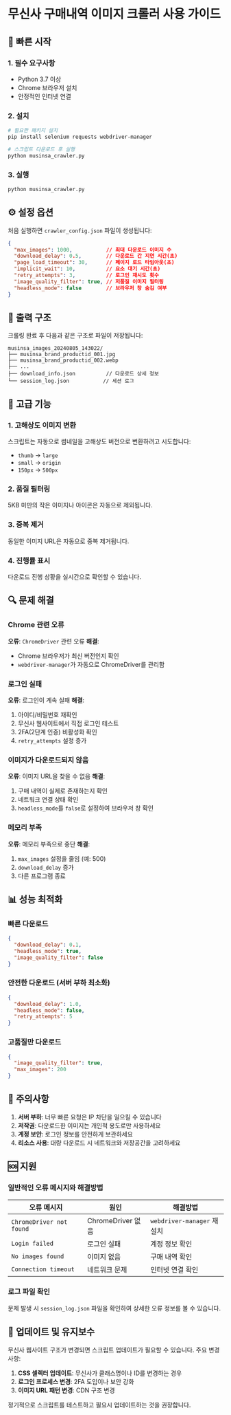 # 무신사 구매내역 이미지 크롤러 사용 가이드

## 🚀 빠른 시작

### 1. 필수 요구사항
- Python 3.7 이상
- Chrome 브라우저 설치
- 안정적인 인터넷 연결

### 2. 설치
```bash
# 필요한 패키지 설치
pip install selenium requests webdriver-manager

# 스크립트 다운로드 후 실행
python musinsa_crawler.py
```

### 3. 실행
```bash
python musinsa_crawler.py
```

## ⚙️ 설정 옵션

처음 실행하면 `crawler_config.json` 파일이 생성됩니다:

```json
{
  "max_images": 1000,           // 최대 다운로드 이미지 수
  "download_delay": 0.5,        // 다운로드 간 지연 시간(초)
  "page_load_timeout": 30,      // 페이지 로드 타임아웃(초)
  "implicit_wait": 10,          // 요소 대기 시간(초)
  "retry_attempts": 3,          // 로그인 재시도 횟수
  "image_quality_filter": true, // 저품질 이미지 필터링
  "headless_mode": false        // 브라우저 창 숨김 여부
}
```

## 📁 출력 구조

크롤링 완료 후 다음과 같은 구조로 파일이 저장됩니다:

```
musinsa_images_20240805_143022/
├── musinsa_brand_productid_001.jpg
├── musinsa_brand_productid_002.webp
├── ...
├── download_info.json          // 다운로드 상세 정보
└── session_log.json           // 세션 로그
```

## 🔧 고급 기능

### 1. 고해상도 이미지 변환
스크립트는 자동으로 썸네일을 고해상도 버전으로 변환하려고 시도합니다:
- `thumb` → `large`
- `small` → `origin`
- `150px` → `500px`

### 2. 품질 필터링
5KB 미만의 작은 이미지나 아이콘은 자동으로 제외됩니다.

### 3. 중복 제거
동일한 이미지 URL은 자동으로 중복 제거됩니다.

### 4. 진행률 표시
다운로드 진행 상황을 실시간으로 확인할 수 있습니다.

## 🔍 문제 해결

### Chrome 관련 오류
**오류**: `ChromeDriver` 관련 오류
**해결**: 
- Chrome 브라우저가 최신 버전인지 확인
- `webdriver-manager`가 자동으로 ChromeDriver를 관리함

### 로그인 실패
**오류**: 로그인이 계속 실패
**해결**:
1. 아이디/비밀번호 재확인
2. 무신사 웹사이트에서 직접 로그인 테스트
3. 2FA(2단계 인증) 비활성화 확인
4. `retry_attempts` 설정 증가

### 이미지가 다운로드되지 않음
**오류**: 이미지 URL을 찾을 수 없음
**해결**:
1. 구매 내역이 실제로 존재하는지 확인
2. 네트워크 연결 상태 확인
3. `headless_mode`를 `false`로 설정하여 브라우저 창 확인

### 메모리 부족
**오류**: 메모리 부족으로 중단
**해결**:
1. `max_images` 설정을 줄임 (예: 500)
2. `download_delay` 증가
3. 다른 프로그램 종료

## 📊 성능 최적화

### 빠른 다운로드
```json
{
  "download_delay": 0.1,
  "headless_mode": true,
  "image_quality_filter": false
}
```

### 안전한 다운로드 (서버 부하 최소화)
```json
{
  "download_delay": 1.0,
  "headless_mode": false,
  "retry_attempts": 5
}
```

### 고품질만 다운로드
```json
{
  "image_quality_filter": true,
  "max_images": 200
}
```

## 🚨 주의사항

1. **서버 부하**: 너무 빠른 요청은 IP 차단을 일으킬 수 있습니다
2. **저작권**: 다운로드한 이미지는 개인적 용도로만 사용하세요
3. **계정 보안**: 로그인 정보를 안전하게 보관하세요
4. **리소스 사용**: 대량 다운로드 시 네트워크와 저장공간을 고려하세요

## 🆘 지원

### 일반적인 오류 메시지와 해결방법

| 오류 메시지 | 원인 | 해결방법 |
|------------|------|----------|
| `ChromeDriver not found` | ChromeDriver 없음 | `webdriver-manager` 재설치 |
| `Login failed` | 로그인 실패 | 계정 정보 확인 |
| `No images found` | 이미지 없음 | 구매 내역 확인 |
| `Connection timeout` | 네트워크 문제 | 인터넷 연결 확인 |

### 로그 파일 확인
문제 발생 시 `session_log.json` 파일을 확인하여 상세한 오류 정보를 볼 수 있습니다.

## 🔄 업데이트 및 유지보수

무신사 웹사이트 구조가 변경되면 스크립트 업데이트가 필요할 수 있습니다. 주요 변경사항:

1. **CSS 셀렉터 업데이트**: 무신사가 클래스명이나 ID를 변경하는 경우
2. **로그인 프로세스 변경**: 2FA 도입이나 보안 강화
3. **이미지 URL 패턴 변경**: CDN 구조 변경

정기적으로 스크립트를 테스트하고 필요시 업데이트하는 것을 권장합니다.
